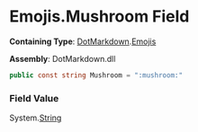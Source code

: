 # Emojis\.Mushroom Field

**Containing Type**: [DotMarkdown](../../README.md)\.[Emojis](../README.md)

**Assembly**: DotMarkdown\.dll

```csharp
public const string Mushroom = ":mushroom:"
```

### Field Value

System\.[String](https://docs.microsoft.com/en-us/dotnet/api/system.string)